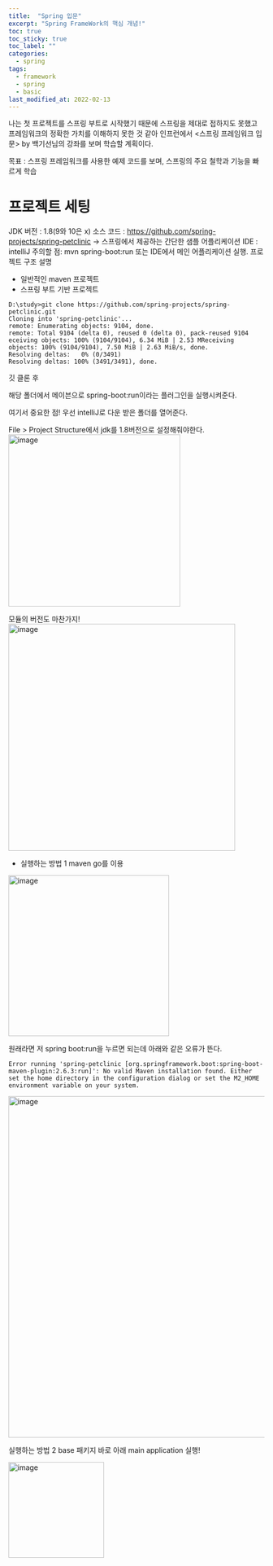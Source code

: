 ```yaml
---
title:  "Spring 입문"
excerpt: "Spring FrameWork의 핵심 개념!"
toc: true
toc_sticky: true
toc_label: ""
categories:
  - spring
tags:
  - framework
  - spring
  - basic
last_modified_at: 2022-02-13
---
```


나는 첫 프로젝트를 스프링 부트로 시작했기 때문에 스프링을 제대로 접하지도 못했고 프레임워크의 정확한 가치를 이해하지 못한 것 같아 인프런에서 <스프링 프레임워크 입문> by 백기선님의 강좌를 보며 학습할 계획이다.

목표 : 스프링 프레임워크를 사용한 예제 코드를 보며, 스프링의 주요 철학과 기능을 빠르게 학습

# 프로젝트 세팅

JDK 버전 : 1.8(9와 10은 x)
소스 코드 : https://github.com/spring-projects/spring-petclinic
-> 스프링에서 제공하는 간단한 샘플 어플리케이션 
IDE : intelliJ
주의할 점: mvn spring-boot:run 또는 IDE에서 메인 어플리케이션 실행.
프로젝트 구조 설명
- 일반적인 maven 프로젝트
- 스프링 부트 기반 프로젝트

```
D:\study>git clone https://github.com/spring-projects/spring-petclinic.git
Cloning into 'spring-petclinic'...
remote: Enumerating objects: 9104, done.
remote: Total 9104 (delta 0), reused 0 (delta 0), pack-reused 9104 eceiving objects: 100% (9104/9104), 6.34 MiB | 2.53 MReceiving objects: 100% (9104/9104), 7.50 MiB | 2.63 MiB/s, done.
Resolving deltas:   0% (0/3491)
Resolving deltas: 100% (3491/3491), done.
```

깃 클론 후 

해당 폴더에서 메이븐으로 spring-boot:run이라는 플러그인을 실행시켜준다.

여기서 중요한 점! 
우선 intelliJ로 다운 받은 폴더를 열어준다.

File > Project Structure에서 jdk를 1.8버전으로 설정해줘야한다.
<img width="338" alt="image" src="https://user-images.githubusercontent.com/86641773/153872027-77e456a8-43bb-44e7-8b16-a8c705b35b70.png">

모듈의 버전도 마찬가지!
<img width="446" alt="image" src="https://user-images.githubusercontent.com/86641773/153875829-bd324f7b-ebe8-4cf1-96c9-fe65365330bf.png">


- 실행하는 방법 1
maven go를 이용

<img width="316" alt="image" src="https://user-images.githubusercontent.com/86641773/153877112-7f13ede6-b06d-4def-bc51-3f25de3297fe.png">  

원래라면 저 spring boot:run을 누르면 되는데 아래와 같은 오류가 뜬다.

```
Error running 'spring-petclinic [org.springframework.boot:spring-boot-maven-plugin:2.6.3:run]': No valid Maven installation found. Either set the home directory in the configuration dialog or set the M2_HOME environment variable on your system.
```

<img width="671" alt="image" src="https://user-images.githubusercontent.com/86641773/153877424-59edcace-78e6-4163-9e3a-e1bfedce4e3d.png">


실행하는 방법 2
base 패키지 바로 아래 main application 실행!

<img width="188" alt="image" src="https://user-images.githubusercontent.com/86641773/153878529-38973dcb-1e12-4ed3-a5db-ea751c38b2be.png">